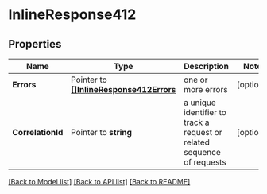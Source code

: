 # InlineResponse412

## Properties

Name | Type | Description | Notes
------------ | ------------- | ------------- | -------------
**Errors** | Pointer to [**[]InlineResponse412Errors**](inline_response_412_errors.md) | one or more errors | [optional] 
**CorrelationId** | Pointer to **string** | a unique identifier to track a request or related sequence of requests | [optional] 

[[Back to Model list]](../README.md#documentation-for-models) [[Back to API list]](../README.md#documentation-for-api-endpoints) [[Back to README]](../README.md)


